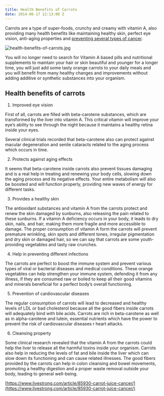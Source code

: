 ```yaml
---
title: Health Benefits of Carrots
date: 2014-06-17 12:13:00 Z
---
```


Carrots are a type of super-foods, crunchy and creamy with vitamin A, also providing many health benefits like maintaining healthy skin, perfect eye vision, anti-aging properties and [preventing several types of cancer](http://www.express.co.uk/news/uk/483656/Carrots-hold-key-to-beating-cancer-say-scientists).

![health-benefits-of-carrots.jpg]({{site.url}}/uploads/health-benefits-of-carrots.jpg)

You will no longer need to search for Vitamin A based pills and nutritional supplements to maintain your hair or skin beautiful and younger for a longer time, you will just add some tasty orange carrots to your daily meals and you will benefit from many healthy changes and improvements without adding additive or synthetic substances into your organism.

## Health benefits of carrots

1. Improved eye vision

First of all, carrots are filled with beta-carotene substances, which are transformed by the liver into vitamin A. This critical vitamin will improve your eye’s ability to see through the night because it maintains a healthy retina inside your eyes.

Several clinical trials recorded that beta-carotene also can protect against macular degeneration and senile cataracts related to the aging process which occurs in time.

2. Protects against aging effects

It seems that beta-carotene inside carrots also prevent tissues damaging and is a real help in treating and renewing your body cells, slowing down the aging process and its negative effects. Your entire metabolism will also be boosted and will function properly, providing new waves of energy for different tasks.

3. Provides a healthy skin

The antioxidant substances and vitamin A from the carrots protect and renew the skin damaged by sunburns, also releasing the pain related to these sunburns. If a vitamin A deficiency occurs in your body, it leads to dry skin, nails, and hair, making them more fragile and more accessible to damage. The proper consumption of vitamin A form the carrots will prevent premature wrinkling, skin spots and different tones, irregular pigmentation and dry skin or damaged hair, so we can say that carrots are some youth-providing vegetables and tasty raw crunches.

4. Help in preventing different infections

The carrots are perfect to boost the immune system and prevent various types of viral or bacterial diseases and medical conditions. These orange vegetables can help strengthen your immune system, defending it from any illness, if they are consumed raw or boiled to keep all their good vitamins and minerals beneficial for a perfect body’s overall functioning.

5. Prevention of cardiovascular diseases

The regular consumption of carrots will lead to decreased and healthy levels of LDL or bad cholesterol because all the good fibers inside carrots will adequately bind with bile acids. Carrots are rich in beta-carotene as well as in alpha-carotene and lutein, essential nutrients which have the power to prevent the risk of cardiovascular diseases r heart attacks. 

6. Cleansing property

Some clinical research revealed that the vitamin A from the carrots could help the liver to release all the harmful toxins inside your organism. Carrots also help in reducing the levels of fat and bile inside the liver which can slow down its functioning and can cause related illnesses. The good fibers provided by the carrots can help in colon cleansing and bowel movements, promoting a healthy digestion and a proper waste removal outside your body, leading to general well-being.

[https://www.livestrong.com/article/85930-carrot-juice-cancer/](https://www.livestrong.com/article/85930-carrot-juice-cancer/)
